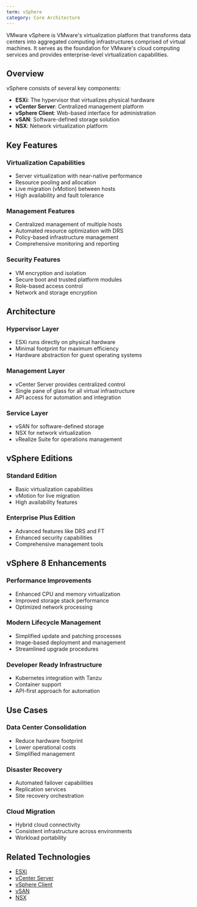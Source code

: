 ```yaml
---
term: vSphere
category: Core Architecture
---
```


VMware vSphere is VMware's virtualization platform that transforms data centers into aggregated computing infrastructures comprised of virtual machines. It serves as the foundation for VMware's cloud computing services and provides enterprise-level virtualization capabilities.

## Overview

vSphere consists of several key components:
- **ESXi**: The hypervisor that virtualizes physical hardware
- **vCenter Server**: Centralized management platform
- **vSphere Client**: Web-based interface for administration
- **vSAN**: Software-defined storage solution
- **NSX**: Network virtualization platform

## Key Features

### Virtualization Capabilities
- Server virtualization with near-native performance
- Resource pooling and allocation
- Live migration (vMotion) between hosts
- High availability and fault tolerance

### Management Features
- Centralized management of multiple hosts
- Automated resource optimization with DRS
- Policy-based infrastructure management
- Comprehensive monitoring and reporting

### Security Features
- VM encryption and isolation
- Secure boot and trusted platform modules
- Role-based access control
- Network and storage encryption

## Architecture

### Hypervisor Layer
- ESXi runs directly on physical hardware
- Minimal footprint for maximum efficiency
- Hardware abstraction for guest operating systems

### Management Layer
- vCenter Server provides centralized control
- Single pane of glass for all virtual infrastructure
- API access for automation and integration

### Service Layer
- vSAN for software-defined storage
- NSX for network virtualization
- vRealize Suite for operations management

## vSphere Editions

### Standard Edition
- Basic virtualization capabilities
- vMotion for live migration
- High availability features

### Enterprise Plus Edition
- Advanced features like DRS and FT
- Enhanced security capabilities
- Comprehensive management tools

## vSphere 8 Enhancements

### Performance Improvements
- Enhanced CPU and memory virtualization
- Improved storage stack performance
- Optimized network processing

### Modern Lifecycle Management
- Simplified update and patching processes
- Image-based deployment and management
- Streamlined upgrade procedures

### Developer Ready Infrastructure
- Kubernetes integration with Tanzu
- Container support
- API-first approach for automation

## Use Cases

### Data Center Consolidation
- Reduce hardware footprint
- Lower operational costs
- Simplified management

### Disaster Recovery
- Automated failover capabilities
- Replication services
- Site recovery orchestration

### Cloud Migration
- Hybrid cloud connectivity
- Consistent infrastructure across environments
- Workload portability

## Related Technologies

- [ESXi](/glossary/term/esxi)
- [vCenter Server](/glossary/term/vcenter-server)
- [vSphere Client](/glossary/term/vsphere-client)
- [vSAN](/glossary/term/vsan)
- [NSX](/glossary/term/nsx)